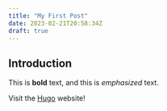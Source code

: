 ```yaml
---
title: "My First Post"
date: 2023-02-21T20:58:34Z
draft: true
---
```

## Introduction

This is **bold** text, and this is *emphasized* text.

Visit the [Hugo](https://gohugo.io) website!

